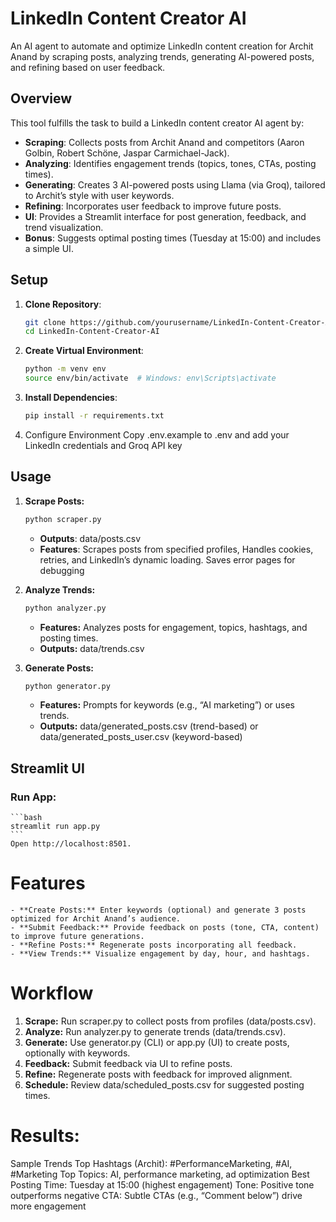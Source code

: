 # LinkedIn Content Creator AI

An AI agent to automate and optimize LinkedIn content creation for Archit Anand by scraping posts, analyzing trends, generating AI-powered posts, and refining based on user feedback.

## Overview

This tool fulfills the task to build a LinkedIn content creator AI agent by:
- **Scraping**: Collects posts from Archit Anand and competitors (Aaron Golbin, Robert Schöne, Jaspar Carmichael-Jack).
- **Analyzing**: Identifies engagement trends (topics, tones, CTAs, posting times).
- **Generating**: Creates 3 AI-powered posts using Llama (via Groq), tailored to Archit’s style with user keywords.
- **Refining**: Incorporates user feedback to improve future posts.
- **UI**: Provides a Streamlit interface for post generation, feedback, and trend visualization.
- **Bonus**: Suggests optimal posting times (Tuesday at 15:00) and includes a simple UI.

## Setup

1. **Clone Repository**:
   ```bash
   git clone https://github.com/yourusername/LinkedIn-Content-Creator-AI.git
   cd LinkedIn-Content-Creator-AI
   ```
2. **Create Virtual Environment**:
    ```bash
    python -m venv env
    source env/bin/activate  # Windows: env\Scripts\activate
   ```
3. **Install Dependencies**:
    ```bash
    pip install -r requirements.txt
    ```
4. Configure Environment
Copy .env.example to .env and add your LinkedIn credentials and Groq API key

## Usage

1. **Scrape Posts:**
    ```bash
    python scraper.py
    ```
    - **Outputs**: data/posts.csv
    - **Features**: Scrapes posts from specified profiles, Handles cookies, retries, and LinkedIn’s dynamic loading. Saves error pages for debugging 

2. **Analyze Trends:**
    ```bash
    python analyzer.py
    ```
    - **Features:** Analyzes posts for engagement, topics, hashtags, and posting times.
    - **Outputs:** data/trends.csv

3. **Generate Posts:**
    ```bash
    python generator.py
    ```
    - **Features:** Prompts for keywords (e.g., “AI marketing”) or uses trends.
    - **Outputs:** data/generated_posts.csv (trend-based) or data/generated_posts_user.csv (keyword-based)


## Streamlit UI
### Run App:
    ```bash
    streamlit run app.py
    ```
    Open http://localhost:8501.

# Features
    - **Create Posts:** Enter keywords (optional) and generate 3 posts optimized for Archit Anand’s audience.
    - **Submit Feedback:** Provide feedback on posts (tone, CTA, content) to improve future generations.
    - **Refine Posts:** Regenerate posts incorporating all feedback.
    - **View Trends:** Visualize engagement by day, hour, and hashtags.

# Workflow
1. **Scrape:** Run scraper.py to collect posts from profiles (data/posts.csv).
2. **Analyze:** Run analyzer.py to generate trends (data/trends.csv).
3. **Generate:** Use generator.py (CLI) or app.py (UI) to create posts, optionally with keywords.
4. **Feedback:** Submit feedback via UI to refine posts.
5. **Refine:** Regenerate posts with feedback for improved alignment.
6. **Schedule:** Review data/scheduled_posts.csv for suggested posting times.

# Results: 
Sample Trends
Top Hashtags (Archit): #PerformanceMarketing, #AI, #Marketing
Top Topics: AI, performance marketing, ad optimization
Best Posting Time: Tuesday at 15:00 (highest engagement)
Tone: Positive tone outperforms negative
CTA: Subtle CTAs (e.g., “Comment below”) drive more engagement
